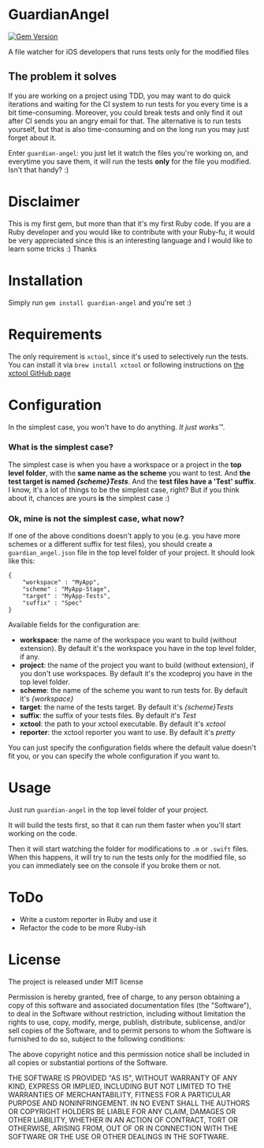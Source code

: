 GuardianAngel
=============

[![Gem Version](https://badge.fury.io/rb/guardian-angel.svg)](http://badge.fury.io/rb/guardian-angel)

A file watcher for iOS developers that runs tests only for the modified files

The problem it solves
---------------------

If you are working on a project using TDD, you may want to do quick iterations and waiting for the CI system to run tests for you every time is a bit time-consuming. Moreover, you could break tests and only find it out after CI sends you an angry email for that. The alternative is to run tests yourself, but that is also time-consuming and on the long run you may just forget about it.

Enter `guardian-angel`: you just let it watch the files you're working on, and everytime you save them, it will run the tests **only** for the file you modified. Isn't that handy? :)

Disclaimer
==========

This is my first gem, but more than that it's my first Ruby code. If you are a Ruby developer and you would like to contribute with your Ruby-fu, it would be very appreciated since this is an interesting language and I would like to learn some tricks :) 
Thanks

Installation
=============

Simply run `gem install guardian-angel` and you're set :)

Requirements
=============

The only requirement is `xctool`, since it's used to selectively run the tests. You can install it via `brew install xctool` or following instructions on [the xctool GitHub page](https://github.com/facebook/xctool) 

Configuration
=============

In the simplest case, you won't have to do anything. *It just works™*. 

### What is the simplest case?

The simplest case is when you have a workspace or a project in the **top level folder**, with the **same name as the scheme** you want to test. And **the test target is named _{scheme}Tests_**. And the **test files have a 'Test' suffix**. I know, it's a lot of things to be the simplest case, right? But if you think about it, chances are yours **is** the simplest case :)

### Ok, mine is not the simplest case, what now?

If one of the above conditions doesn't apply to you (e.g. you have more schemes or a different suffix for test files), you should create a `guardian_angel.json` file in the top level folder of your project. It should look like this:

```
{
	"workspace" : "MyApp",
	"scheme" : "MyApp-Stage",
	"target" : "MyApp-Tests",
	"suffix" : "Spec"
}
```

Available fields for the configuration are:

+ **workspace**: the name of the workspace you want to build (without extension). By default it's the workspace you have in the top level folder, if any.
+ **project**: the name of the project you want to build (without extension), if you don't use workspaces. By default it's the xcodeproj you have in the top level folder.
+ **scheme**: the name of the scheme you want to run tests for. By default it's *{workspace}*
+ **target**: the name of the tests target. By default it's *{scheme}Tests*
+ **suffix**: the suffix of your tests files. By default it's *Test*
+ **xctool**: the path to your xctool executable. By default it's *xctool*
+ **reporter**: the xctool reporter you want to use. By default it's *pretty*

You can just specify the configuration fields where the default value doesn't fit you, or you can specify the whole configuration if you want to.

Usage
======

Just run `guardian-angel` in the top level folder of your project.

It will build the tests first, so that it can run them faster when you'll start working on the code.

Then it will start watching the folder for modifications to `.m` or `.swift` files. When this happens, it will try to run the tests only for the modified file, so you can immediately see on the console if you broke them or not. 

ToDo
====

+ Write a custom reporter in Ruby and use it
+ Refactor the code to be more Ruby-ish

License
=======

The project is released under MIT license

Permission is hereby granted, free of charge, to any person obtaining a copy
of this software and associated documentation files (the "Software"), to deal
in the Software without restriction, including without limitation the rights
to use, copy, modify, merge, publish, distribute, sublicense, and/or sell
copies of the Software, and to permit persons to whom the Software is
furnished to do so, subject to the following conditions:

The above copyright notice and this permission notice shall be included in
all copies or substantial portions of the Software.

THE SOFTWARE IS PROVIDED "AS IS", WITHOUT WARRANTY OF ANY KIND, EXPRESS OR
IMPLIED, INCLUDING BUT NOT LIMITED TO THE WARRANTIES OF MERCHANTABILITY,
FITNESS FOR A PARTICULAR PURPOSE AND NONINFRINGEMENT. IN NO EVENT SHALL THE
AUTHORS OR COPYRIGHT HOLDERS BE LIABLE FOR ANY CLAIM, DAMAGES OR OTHER
LIABILITY, WHETHER IN AN ACTION OF CONTRACT, TORT OR OTHERWISE, ARISING FROM,
OUT OF OR IN CONNECTION WITH THE SOFTWARE OR THE USE OR OTHER DEALINGS IN
THE SOFTWARE.
